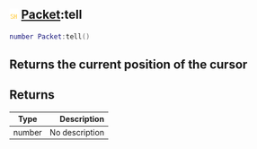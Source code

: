 ## ![shared](.gitbook/assets/shared.png) [Packet](./home/Packet):tell

```lua
number Packet:tell()
```

Returns the current position of the cursor
------
## Returns

| Type   | Description |
| ------ | ----------: |
| number | No description |

